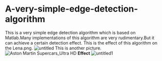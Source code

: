 # A-very-simple-edge-detection-algorithm
This is a very simple edge detection algorithm which is based on Matlab.Many implementations of this algorithm are very rudimentary.But it can achieve a certain detection effect. This is the effect of this algorithm on the Lena.png.
![untitled](https://user-images.githubusercontent.com/66017491/138715697-f0106161-db21-42cc-9607-7d916d244346.jpg)
This is another picture.
![Aston Martin Supercars_Ultra HD](https://user-images.githubusercontent.com/66017491/138716861-e8c92a6b-33cc-493e-9ac6-995c12c54345.jpg)
**Effect**
![untitled1](https://user-images.githubusercontent.com/66017491/138716996-a3dffad4-281e-49c8-aa4c-5a1027a3b1d8.jpg)
